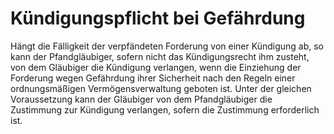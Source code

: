 # Kündigungspflicht bei Gefährdung

Hängt die Fälligkeit der verpfändeten Forderung von einer Kündigung ab, so kann der Pfandgläubiger, sofern nicht das Kündigungsrecht ihm zusteht, von dem Gläubiger die Kündigung verlangen, wenn die Einziehung der Forderung wegen Gefährdung ihrer Sicherheit nach den Regeln einer ordnungsmäßigen Vermögensverwaltung geboten ist. Unter der gleichen Voraussetzung kann der Gläubiger von dem Pfandgläubiger die Zustimmung zur Kündigung verlangen, sofern die Zustimmung erforderlich ist. 

